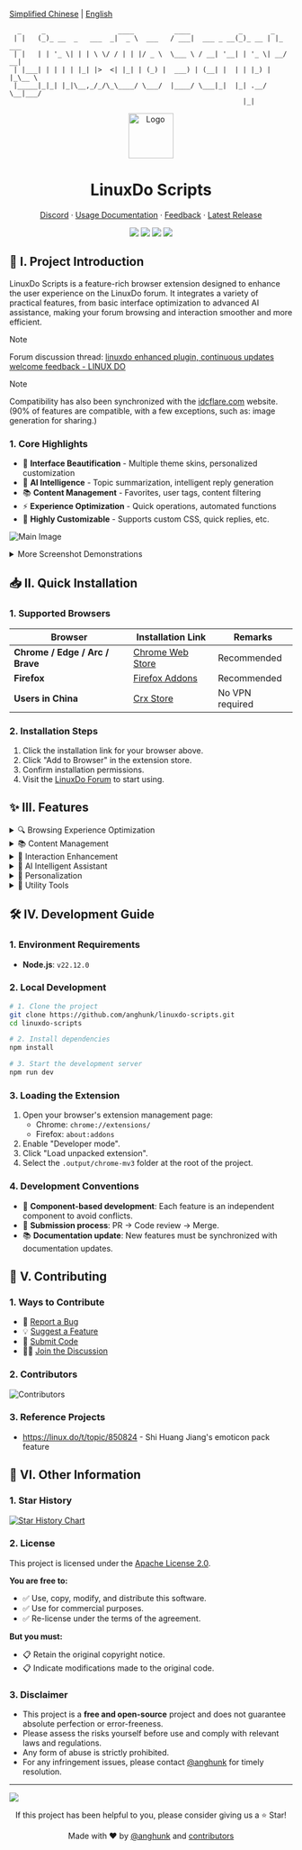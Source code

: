 [Simplified Chinese](README.md) | [English](README_EN.md)

```
  _     _                  ____          ____            _       _       
 | |   (_)_ __  _   ___  _|  _ \  ___   / ___|  ___ _ __(_)_ __ | |_ ___ 
 | |   | | '_ \| | | \ \/ / | | |/ _ \  \___ \ / __| '__| | '_ \| __/ __|
 | |___| | | | | |_| |>  <| |_| | (_) |  ___) | (__| |  | | |_) | |_\__ \
 |_____|_|_| |_|\__,_/_/\_\____/ \___/  |____/ \___|_|  |_| .__/ \__|___/
                                                          |_|            
```

<div align="center">
  <a href="https://github.com/anghunk/linuxdo-scripts">
    <img src="https://github.com/anghunk/linuxdo-scripts/blob/main/public/icon/128.png?raw=true" alt="Logo" width="80" height="80">
  </a>

  <h1>LinuxDo Scripts</h1>

  <p>
    <a href="https://discord.gg/3wDmhCsVeU">Discord</a>
    ·
    <a href="https://linuxdo-scripts.zishu.me">Usage Documentation</a>
    ·
    <a href="https://github.com/anghunk/linuxdo-scripts/issues/new/choose">Feedback</a>
    ·
    <a href="https://github.com/anghunk/linuxdo-scripts/releases/latest">Latest Release</a>
  </p>

  <p>
    <img src="https://img.shields.io/github/v/release/anghunk/linuxdo-scripts?logo=github&label=Version">
    <img src="https://img.shields.io/github/stars/anghunk/linuxdo-scripts?logo=github&style=flat&label=Stars">
    <img src="https://img.shields.io/chrome-web-store/users/fbgblmjbeebanackldpbmpacppflgmlj?style=flat&logo=googlechrome&label=ChromeWebStore">
    <img src="https://img.shields.io/badge/License-Apache%202.0-blue?logo=apache">
  </p>
</div>

## 📖 I. Project Introduction

LinuxDo Scripts is a feature-rich browser extension designed to enhance the user experience on the LinuxDo forum. It integrates a variety of practical features, from basic interface optimization to advanced AI assistance, making your forum browsing and interaction smoother and more efficient.

> [!note]
> Forum discussion thread: [linuxdo enhanced plugin, continuous updates welcome feedback - LINUX DO](https://linux.do/t/topic/170951)

> [!note]
> Compatibility has also been synchronized with the [idcflare.com](https://idcflare.com) website. (90% of features are compatible, with a few exceptions, such as: image generation for sharing.)

### 1. Core Highlights
- 🎨 **Interface Beautification** - Multiple theme skins, personalized customization
- 🤖 **AI Intelligence** - Topic summarization, intelligent reply generation
- 📚 **Content Management** - Favorites, user tags, content filtering
- ⚡ **Experience Optimization** - Quick operations, automated functions
- 🔧 **Highly Customizable** - Supports custom CSS, quick replies, etc.

![Main Image](https://github.com/user-attachments/assets/1b0039de-3f3e-420b-9a91-6bc651e8c8e5)

<details>
<summary>More Screenshot Demonstrations</summary>
  
![How to Use](https://github.com/user-attachments/assets/514b92b7-deb3-4eee-80cd-c2203f4661b8)
![Favorite Enhancement](https://github.com/user-attachments/assets/0523929c-c825-40b8-817e-1f9ea06a01ea)
![Share Post](https://github.com/user-attachments/assets/07728ccc-4032-431d-bf70-e32b7a8e2289)

</details>

## 📥 II. Quick Installation

### 1. Supported Browsers

| Browser                         | Installation Link                                                                             | Remarks         |
| ------------------------------- | --------------------------------------------------------------------------------------------- | --------------- |
| **Chrome / Edge / Arc / Brave** | [Chrome Web Store](https://chromewebstore.google.com/detail/fbgblmjbeebanackldpbmpacppflgmlj) | Recommended     |
| **Firefox**                     | [Firefox Addons](https://addons.mozilla.org/zh-CN/firefox/addon/linux_do-scripts/)            | Recommended     |
| **Users in China**              | [Crx Store](https://www.crxsoso.com/webstore/detail/fbgblmjbeebanackldpbmpacppflgmlj)         | No VPN required |

### 2. Installation Steps
1. Click the installation link for your browser above.
2. Click "Add to Browser" in the extension store.
3. Confirm installation permissions.
4. Visit the [LinuxDo Forum](https://linux.do) to start using.

## ✨ III. Features

<details>
<summary>🔍 Browsing Experience Optimization</summary>

- ⏰ Display creation time in topic list.
- 🏢 Show floor number and author identifier.
- 🆕 Open topics in a new tab.
- 👀 Directly preview topic details and comments in the topic list.
- 📝 Optimize display of mixed Chinese and English text.
- 🖼️ Optimize signature image display to prevent corruption.
- 🌙 Automatically switch to dark mode.
- 📱 Optimize for ultra-wide displays.

</details>

<details>
<summary>📚 Content Management</summary>

- ⭐ Comprehensive favorites functionality.
- 🏷️ User tagging system.
- 🚫 Force-block topics from specified users.
- 👑 Toggle to view only the original poster's posts.
- 🔍 Keyword and tag filtering.
- 📅 Block old posts by time.

</details>

<details>
<summary>💬 Interaction Enhancement</summary>

- ⚡ Quick replies to topics (supports custom templates).
- 😊 Optimized comment box emoticons.
- 📊 Query user level information.
- 👍 Quick "like" button.
- 🔄 Automatically expand replies.

</details>

<details>
<summary>🤖 AI Intelligent Assistant</summary>

- 📋 AI topic summarization.
- 💡 Intelligent reply generation.
- 🤝 AI-assisted replying.
- 🎯 Intelligent content analysis.

</details>

<details>
<summary>🎨 Personalization</summary>

- 🎭 Multiple forum theme skins.
- 😀 Forum emoticon style switching.
- 🎨 Support for custom CSS styles.
- ☁️ Cloud synchronization of settings.
- 🖼️ Customize forum logo.
- 📑 Customize tab icon and title.

</details>

<details>
<summary>🔧 Utility Tools</summary>

- 📸 Convert topics to image for sharing.
- 📄 Export forum articles.
- ⬆️ Return to top / Go directly to the first floor.
- 🔕 Quickly mute posts.
- 🎯 View your own reply floor.

</details>


## 🛠️ IV. Development Guide

### 1. Environment Requirements
- **Node.js**: `v22.12.0`

### 2. Local Development

```bash
# 1. Clone the project
git clone https://github.com/anghunk/linuxdo-scripts.git
cd linuxdo-scripts

# 2. Install dependencies
npm install

# 3. Start the development server
npm run dev
```

### 3. Loading the Extension
1. Open your browser's extension management page:
   - Chrome: `chrome://extensions/`
   - Firefox: `about:addons`
2. Enable "Developer mode".
3. Click "Load unpacked extension".
4. Select the `.output/chrome-mv3` folder at the root of the project.

### 4. Development Conventions
- 🧩 **Component-based development**: Each feature is an independent component to avoid conflicts.
- 🔄 **Submission process**: PR → Code review → Merge.
- 📚 **Documentation update**: New features must be synchronized with documentation updates.

## 🤝 V. Contributing

### 1. Ways to Contribute
- 🐛 [Report a Bug](https://github.com/anghunk/linuxdo-scripts/issues/new?template=bug_report.yml)
- 💡 [Suggest a Feature](https://github.com/anghunk/linuxdo-scripts/issues/new?template=feature_report.yml)
- 🔧 [Submit Code](https://github.com/anghunk/linuxdo-scripts/pulls)
- 🙍‍♂️ [Join the Discussion](https://discord.gg/3wDmhCsVeU)

### 2. Contributors
![Contributors](https://contrib.rocks/image?repo=anghunk/linuxdo-scripts)

### 3. Reference Projects

- https://linux.do/t/topic/850824 - Shi Huang Jiang's emoticon pack feature

## 📄 VI. Other Information

### 1. Star History

[![Star History Chart](https://api.star-history.com/svg?repos=anghunk/linuxdo-scripts&type=Timeline)](https://www.star-history.com/#anghunk/linuxdo-scripts&Timeline)

### 2. License

This project is licensed under the [Apache License 2.0](https://github.com/anghunk/linuxdo-scripts/blob/main/LICENSE).

**You are free to:**
- ✅ Use, copy, modify, and distribute this software.
- ✅ Use for commercial purposes.
- ✅ Re-license under the terms of the agreement.

**But you must:**
- 📋 Retain the original copyright notice.
- 📋 Indicate modifications made to the original code.

### 3. Disclaimer

- This project is a **free and open-source** project and does not guarantee absolute perfection or error-freeness.
- Please assess the risks yourself before use and comply with relevant laws and regulations.
- Any form of abuse is strictly prohibited.
- For any infringement issues, please contact [@anghunk](https://github.com/anghunk) for timely resolution.

---

![](https://invidget.wdh.app/3wDmhCsVeU)

<div align="center">
  <p>If this project has been helpful to you, please consider giving us a ⭐ Star!</p>
  <p>Made with ❤️ by <a href="https://github.com/anghunk">@anghunk</a> and <a href="https://github.com/anghunk/linuxdo-scripts/graphs/contributors">contributors</a></p>
</div>